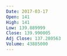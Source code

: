 ```yaml
---
Date: 2017-03-17
Open: 141
High: 141
Low: 139.889999
Close: 139.990005
Adj Close: 137.280563
Volume: 43885000
---
```

